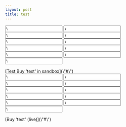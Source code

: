 ```yaml
---
layout: post
title: test
---
```


<form action="\"https://www.sandbox.paypal.com/cgi-bin/webscr\"" id="\"test\"" method="\"post\"" style="\"\"">
<input name="\"custom\"" type="\"hidden\"" value="\"5\"">
</input>
<input name="\"cmd\"" type="\"hidden\"" value="\"_xclick\"">
</input>
<input name="\"item_name\"" type="\"hidden\"" value="\"test\"">
</input>
<input name="\"business\"" type="\"hidden\"" value="\"paypal@leondustar.nl\"">
</input>
<input name="\"notify_url\"" type="\"hidden\"" value="\"http://www.leondustar.nl/paypal\"">
</input>
<input name="\"return\"" type="\"hidden\"" value="\"http://www.leondustar.nl/payment-succes\"">
</input>
<input name="\"return_url\"" type="\"hidden\"" value="\"http://www.leondustar.nl/payment-succes\"">
</input>
<input name="\"cancel_return\"" type="\"hidden\"" value="\"http://www.leondustar.nl/payment-cancel\"">
</input>
<input name="\"mc_currency\"" type="\"hidden\"" value="\"USD\"">
</input>
<input name="\"amount\"" type="\"hidden\"" value="\"0.01\"">
</input>
<input name="\"rm\"" type="\"hidden\"" value="\"2\"">
</input>
</form>[Test Buy 'test' in sandbox](\"#\")  
  

<form action="\"https://www.paypal.com/cgi-bin/webscr\"" id="\"test2\"" method="\"post\"" style="\"\"">
<input name="\"custom\"" type="\"hidden\"" value="\"5\"">
</input>
<input name="\"cmd\"" type="\"hidden\"" value="\"_xclick\"">
</input>
<input name="\"item_name\"" type="\"hidden\"" value="\"test\"">
</input>
<input name="\"business\"" type="\"hidden\"" value="\"info@leondustar.nl\"">
</input>
<input name="\"notify_url\"" type="\"hidden\"" value="\"http://www.leondustar.nl/paypal\"">
</input>
<input name="\"return\"" type="\"hidden\"" value="\"http://www.leondustar.nl/payment-succes\"">
</input>
<input name="\"return_url\"" type="\"hidden\"" value="\"http://www.leondustar.nl/payment-succes\"">
</input>
<input name="\"cancel_return\"" type="\"hidden\"" value="\"http://www.leondustar.nl/payment-cancel\"">
</input>
<input name="\"mc_currency\"" type="\"hidden\"" value="\"USD\"">
</input>
<input name="\"amount\"" type="\"hidden\"" value="\"0.01\"">
</input>
<input name="\"rm\"" type="\"hidden\"" value="\"2\"">
</input>
</form>[Buy 'test' (live)](\"#\")